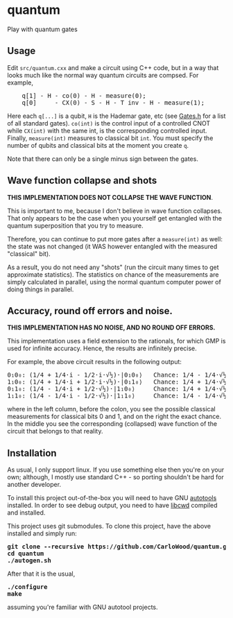 # quantum
Play with quantum gates

## Usage

Edit <code>src/quantum.cxx</code> and make a circuit using C++ code, but in a way that looks
much like the normal way quantum circuits are compsed. For example,

<pre>
    q[1] - H - co(0) - H - measure(0);
    q[0]     - CX(0) - S - H - T_inv - H - measure(1);
</pre>

Here each <code>q[...]</code> is a qubit, <code>H</code> is the Hademar gate, etc
(see [Gates.h](https://github.com/CarloWood/quantum/blob/master/src/Gates.h) for a list of all
standard gates). <code>co(int)</code> is the control input of a controlled CNOT while
<code>CX(int)</code> with the same int, is the corresponding controlled input. Finally,
<code>measure(int)</code> measures to classical bit <code>int</code>. You must specify
the number of qubits and classical bits at the moment you create <code>q</code>.

Note that there can only be a single minus sign between the gates.

## Wave function collapse and shots

<b>THIS IMPLEMENTATION DOES NOT COLLAPSE THE WAVE FUNCTION</b>.

This is important to me, because I don't believe in wave function collapses.
That only appears to be the case when you yourself get entangled with the quantum
superposition that you try to measure.

Therefore, you can continue to put more gates after a <code>measure(int)</code>
as well: the state was not changed (it WAS however entangled with the measured
"classical" bit).

As a result, you do not need any "shots" (run the circuit many times to get approximate
statistics). The statistics on chance of the measurements are simply calculated in parallel,
using the normal quantum computer power of doing things in parallel.

## Accuracy, round off errors and noise.

<b>THIS IMPLEMENTATION HAS NO NOISE, AND NO ROUND OFF ERRORS.</b>

This implementation uses a field extension to the rationals, for which GMP is used
for infinite accuracy. Hence, the results are infinitely precise.

For example, the above circuit results in the following output:

<pre>
0₁0₀: (1/4 + 1/4·i - 1/2·i·√½)·|0₁0₀⟩   Chance: 1/4 - 1/4·√½
1₁0₀: (1/4 + 1/4·i + 1/2·i·√½)·|0₁1₀⟩   Chance: 1/4 + 1/4·√½
0₁1₀: (1/4 - 1/4·i + 1/2·√½)·|1₁0₀⟩     Chance: 1/4 + 1/4·√½
1₁1₀: (1/4 - 1/4·i - 1/2·√½)·|1₁1₀⟩     Chance: 1/4 - 1/4·√½
</pre>

where in the left column, before the colon, you see the possible classical
measurements for classical bits 0 and 1, and on the right the exact chance.
In the middle you see the corresponding (collapsed) wave function of
the circuit that belongs to that reality.

## Installation

As usual, I only support linux. If you use something else then you're on your own;
although, I mostly use standard C++ - so porting shouldn't be hard for another
developer.

To install this project out-of-the-box you will need to have GNU
[autotools](https://en.wikipedia.org/wiki/GNU_Build_System_autotools) installed.
In order to see debug output, you need to have [libcwd](https://github.com/CarloWood/libcwd)
compiled and installed.

This project uses git submodules. To clone this project, have the above installed and simply run:

<pre>
<b>git clone --recursive https://github.com/CarloWood/quantum.git</b>
<b>cd quantum</b>
<b>./autogen.sh</b>
</pre>

After that it is the usual,

<pre>
<b>./configure</b>
<b>make</b>
</pre>

assuming you're familiar with GNU autotool projects.
